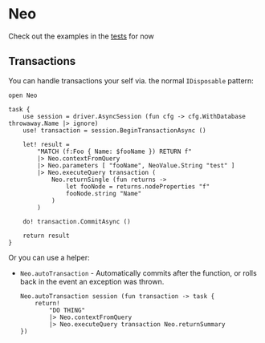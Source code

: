 # Neo

Check out the examples in the [tests](../Neo.Test/src/Tests.fs) for now

## Transactions

You can handle transactions your self via. the normal `IDisposable` pattern:

```f#
open Neo

task {
    use session = driver.AsyncSession (fun cfg -> cfg.WithDatabase throwaway.Name |> ignore)
    use! transaction = session.BeginTransactionAsync ()
    
    let! result =
        "MATCH (f:Foo { Name: $fooName }) RETURN f"
        |> Neo.contextFromQuery
        |> Neo.parameters [ "fooName", NeoValue.String "test" ]
        |> Neo.executeQuery transaction (
            Neo.returnSingle (fun returns ->
                let fooNode = returns.nodeProperties "f"
                fooNode.string "Name"
            )
        )
        
    do! transaction.CommitAsync ()
    
    return result
}
```

Or you can use a helper:

  - `Neo.autoTransaction` - Automatically commits after the function, or rolls 
    back in the event an exception was thrown.

    ```f#
    Neo.autoTransaction session (fun transaction -> task {
        return!
            "DO THING"
            |> Neo.contextFromQuery
            |> Neo.executeQuery transaction Neo.returnSummary
    })
    ```
